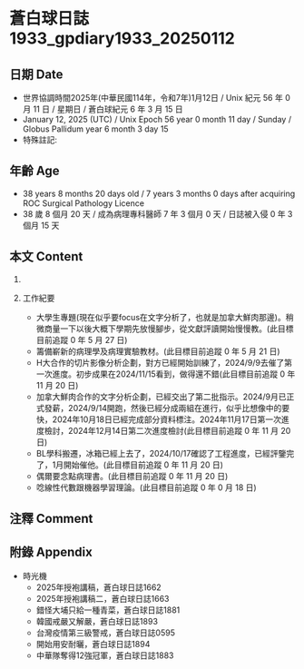 [_metadata_:encoding]: - "utf-8"
[_metadata_:language]: - "zh-Hant-TW"
[_metadata_:fileformat]: - "markdown"
[_metadata_:MIME_type]: - "text/plain"
[_metadata_:markdown_version]: - "commonmark version 0.30"
[_metadata_:markdown_spec]: - "https://spec.commonmark.org/0.30/"

# 蒼白球日誌1933_gpdiary1933_20250112 #

## 日期 Date ##

* 世界協調時間2025年(中華民國114年，令和7年)1月12日 / Unix 紀元 56 年 0 月 11 日 / 星期日 / 蒼白球紀元 6 年 3 月 15 日
* January 12, 2025 (UTC) / Unix Epoch 56 year 0 month 11 day / Sunday / Globus Pallidum year 6 month 3 day 15
* 特殊註記:

## 年齡 Age ##

* 38 years 8 months 20 days old / 7 years 3 months 0 days after acquiring ROC Surgical Pathology Licence
* 38 歲 8 個月 20 天 / 成為病理專科醫師 7 年 3 個月 0 天 / 日誌被入侵 0 年 3 個月 15 天

## 本文 Content ##

1. 

2. 工作紀要

    - 大學生專題(現在似乎要focus在文字分析了，也就是加拿大鮮肉那邊)。稍微商量一下以後大概下學期先放慢腳步，從文獻評讀開始慢慢教。(此目標目前追蹤 0 年 5 月 27 日)
    - 籌備嶄新的病理學及病理實驗教材。(此目標目前追蹤 0 年 5 月 21 日)
    - H大合作的切片影像分析企劃，對方已經開始訓練了，2024/9/9去催了第一次進度。初步成果在2024/11/15看到，做得還不錯(此目標目前追蹤 0 年 11 月 20 日)
    - 加拿大鮮肉合作的文字分析企劃，已經交出了第二批指示。2024/9月已正式發薪，2024/9/14開跑，然後已經分成兩組在進行，似乎比想像中的要快，2024年10月18日已經完成部分資料標注。2024年11月17日第一次進度檢討，2024年12月14日第二次進度檢討(此目標目前追蹤 0 年 11 月 20 日)
    - BL學科搬遷，冰箱已經上去了，2024/10/17確認了工程進度，已經評鑒完了，1月開始催他。(此目標目前追蹤 0 年 11 月 20 日)
    - 偶爾要念點病理書。(此目標目前追蹤 0 年 11 月 20 日)
    - 唸線性代數跟機器學習理論。(此目標目前追蹤 0 年 0 月 18 日)

## 注釋 Comment ##


## 附錄 Appendix ##

* 時光機
    - 2025年授袍講稿，蒼白球日誌1662
    - 2025年授袍講稿二，蒼白球日誌1663
    - 錯怪大埔只給一種青菜，蒼白球日誌1881
    - 韓國戒嚴又解嚴，蒼白球日誌1893
    - 台灣疫情第三級警戒，蒼白球日誌0595
    - 開始用安耐曬，蒼白球日誌1894
    - 中華隊奪得12強冠軍，蒼白球日誌1883
